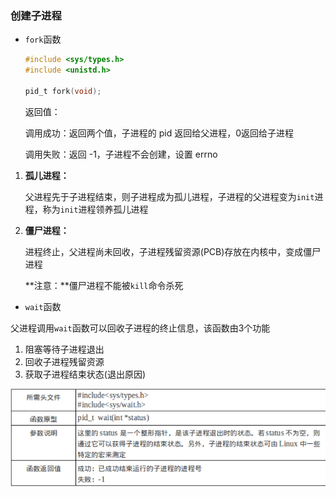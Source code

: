 ### 创建子进程

+ `fork`函数

    ```c
    #include <sys/types.h>
    #include <unistd.h>
    
    pid_t fork(void);
    ```

    返回值：

    调用成功：返回两个值，子进程的 pid 返回给父进程，0返回给子进程

    调用失败：返回 -1，子进程不会创建，设置 errno

1. **孤儿进程：**

    父进程先于子进程结束，则子进程成为孤儿进程，子进程的父进程变为`init`进程，称为`init`进程领养孤儿进程

2. **僵尸进程：**

    进程终止，父进程尚未回收，子进程残留资源(PCB)存放在内核中，变成僵尸进程

    **注意：**僵尸进程不能被`kill`命令杀死

+ `wait`函数

父进程调用`wait`函数可以回收子进程的终止信息，该函数由3个功能

1. 阻塞等待子进程退出
2. 回收子进程残留资源
3. 获取子进程结束状态(退出原因)

<img src="https://raw.githubusercontent.com/hacker-dvd/notes/master/img/image-20221026223524063.png" style="zoom: 80%;" />